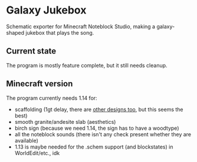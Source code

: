 # Galaxy Jukebox

Schematic exporter for Minecraft Noteblock Studio, making a galaxy-shaped jukebox that plays the song.

## Current state

The program is mostly feature complete, but it still needs cleanup.

## Minecraft version

The program currently needs 1.14 for:

- scaffolding (1gt delay, there are [other designs too](https://www.youtube.com/watch?v=O0xOAOM_R0Y), but this seems the best)
- smooth granite/andesite slab (aesthetics)
- birch sign (because we need 1.14, the sign has to have a woodtype)
- all the noteblock sounds (there isn't any check present whether they are available)
- 1.13 is maybe needed for the .schem support (and blockstates) in WorldEdit/etc., idk
